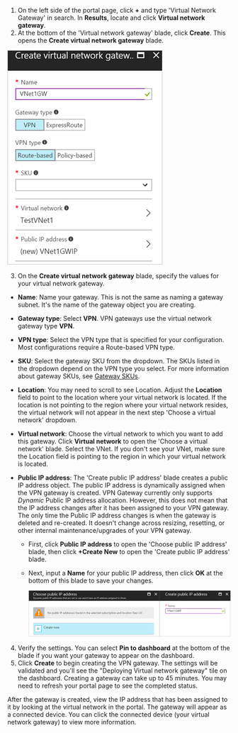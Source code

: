 1. On the left side of the portal page, click **+** and type 'Virtual Network Gateway' in search. In **Results**, locate and click **Virtual network gateway**.
2. At the bottom of the 'Virtual network gateway' blade, click **Create**. This opens the **Create virtual network gateway** blade.

  ![Create virtual network gateway blade fields](./media/vpn-gateway-add-gw-s2s-rm-portal-include/vnet_gw.png "New gateway")

3. On the **Create virtual network gateway** blade, specify the values for your virtual network gateway.

  - **Name**: Name your gateway. This is not the same as naming a gateway subnet. It's the name of the gateway object you are creating.
  - **Gateway type**: Select **VPN**. VPN gateways use the virtual network gateway type **VPN**. 
  - **VPN type**: Select the VPN type that is specified for your configuration. Most configurations require a Route-based VPN type.
  - **SKU**: Select the gateway SKU from the dropdown. The SKUs listed in the dropdown depend on the VPN type you select. For more information about gateway SKUs, see [Gateway SKUs](../articles/vpn-gateway/vpn-gateway-about-vpn-gateway-settings.md#gwsku).
  - **Location**: You may need to scroll to see Location. Adjust the **Location** field to point to the location where your virtual network is located. If the location is not pointing to the region where your virtual network resides, the virtual network will not appear in the next step 'Choose a virtual network' dropdown.
  - **Virtual network**: Choose the virtual network to which you want to add this gateway. Click **Virtual network** to open the 'Choose a virtual network' blade. Select the VNet. If you don't see your VNet, make sure the Location field is pointing to the region in which your virtual network is located.
  - **Public IP address**: The 'Create public IP address' blade creates a public IP address object. The public IP address is dynamically assigned when the VPN gateway is created. VPN Gateway currently only supports *Dynamic* Public IP address allocation. However, this does not mean that the IP address changes after it has been assigned to your VPN gateway. The only time the Public IP address changes is when the gateway is deleted and re-created. It doesn't change across resizing, resetting, or other internal maintenance/upgrades of your VPN gateway.

    - First, click **Public IP address** to open the 'Choose public IP address' blade, then click **+Create New** to open the 'Create public IP address' blade.
    - Next, input a **Name** for your public IP address, then click **OK** at the bottom of this blade to save your changes.

      ![Create public IP](./media/vpn-gateway-add-gw-s2s-rm-portal-include/pip.png "Create PIP")

4. Verify the settings. You can select **Pin to dashboard** at the bottom of the blade if you want your gateway to appear on the dashboard. 
5. Click **Create** to begin creating the VPN gateway. The settings will be validated and you'll see the "Deploying Virtual network gateway" tile on the dashboard. Creating a gateway can take up to 45 minutes. You may need to refresh your portal page to see the completed status.

After the gateway is created, view the IP address that has been assigned to it by looking at the virtual network in the portal. The gateway will appear as a connected device. You can click the connected device (your virtual network gateway) to view more information.
